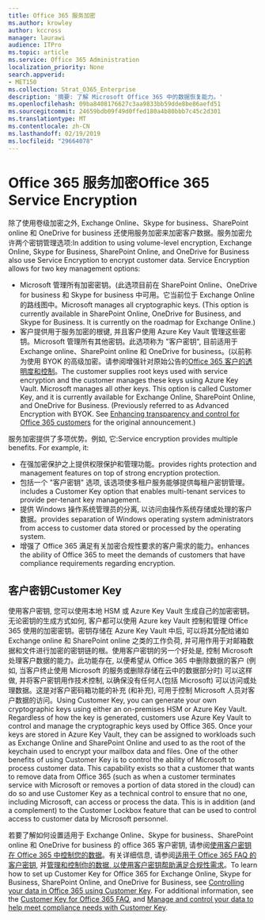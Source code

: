 ```yaml
---
title: Office 365 服务加密
ms.author: krowley
author: kccross
manager: laurawi
audience: ITPro
ms.topic: article
ms.service: Office 365 Administration
localization_priority: None
search.appverid:
- MET150
ms.collection: Strat_O365_Enterprise
description: '摘要: 了解 Microsoft Office 365 中的数据恢复能力。'
ms.openlocfilehash: 09ba8408176627c3aa9833bb59dde8be86aefd51
ms.sourcegitcommit: 24659bdb09f49d0ffed180a4b80bbb7c45c2d301
ms.translationtype: MT
ms.contentlocale: zh-CN
ms.lasthandoff: 02/19/2019
ms.locfileid: "29664078"
---
```

# <a name="office-365-service-encryption"></a><span data-ttu-id="0ac50-103">Office 365 服务加密</span><span class="sxs-lookup"><span data-stu-id="0ac50-103">Office 365 Service Encryption</span></span>

<span data-ttu-id="0ac50-p101">除了使用卷级加密之外, Exchange Online、Skype for business、SharePoint online 和 OneDrive for business 还使用服务加密来加密客户数据。服务加密允许两个密钥管理选项:</span><span class="sxs-lookup"><span data-stu-id="0ac50-p101">In addition to using volume-level encryption, Exchange Online, Skype for Business, SharePoint Online, and OneDrive for Business also use Service Encryption to encrypt customer data. Service Encryption allows for two key management options:</span></span>
- <span data-ttu-id="0ac50-p102">Microsoft 管理所有加密密钥。(此选项目前在 SharePoint Online、OneDrive for business 和 Skype for business 中可用。它当前位于 Exchange Online 的路线图中。</span><span class="sxs-lookup"><span data-stu-id="0ac50-p102">Microsoft manages all cryptographic keys. (This option is currently available in SharePoint Online, OneDrive for Business, and Skype for Business. It is currently on the roadmap for Exchange Online.)</span></span>
- <span data-ttu-id="0ac50-p103">客户提供用于服务加密的根键, 并且客户使用 Azure Key Vault 管理这些密钥。Microsoft 管理所有其他密钥。此选项称为 "客户密钥", 目前适用于 Exchange online、SharePoint online 和 OneDrive for business。(以前称为使用 BYOK 的高级加密。请参阅增强针对原始公告的[Office 365 客户的透明度和控制](http://blogs.office.com/2015/04/21/enhancing-transparency-and-control-for-office-365-customers/)。</span><span class="sxs-lookup"><span data-stu-id="0ac50-p103">The customer supplies root keys used with service encryption and the customer manages these keys using Azure Key Vault. Microsoft manages all other keys. This option is called Customer Key, and it is currently available for Exchange Online, SharePoint Online, and OneDrive for Business. (Previously referred to as Advanced Encryption with BYOK. See [Enhancing transparency and control for Office 365 customers](http://blogs.office.com/2015/04/21/enhancing-transparency-and-control-for-office-365-customers/) for the original announcement.)</span></span>

<span data-ttu-id="0ac50-p104">服务加密提供了多项优势。例如, 它:</span><span class="sxs-lookup"><span data-stu-id="0ac50-p104">Service encryption provides multiple benefits. For example, it:</span></span>
- <span data-ttu-id="0ac50-116">在强加密保护之上提供权限保护和管理功能。</span><span class="sxs-lookup"><span data-stu-id="0ac50-116">provides rights protection and management features on top of strong encryption protection.</span></span>
- <span data-ttu-id="0ac50-117">包括一个 "客户密钥" 选项, 该选项使多租户服务能够提供每租户密钥管理。</span><span class="sxs-lookup"><span data-stu-id="0ac50-117">includes a Customer Key option that enables multi-tenant services to provide per-tenant key management.</span></span>
- <span data-ttu-id="0ac50-118">提供 Windows 操作系统管理员的分离, 以访问由操作系统存储或处理的客户数据。</span><span class="sxs-lookup"><span data-stu-id="0ac50-118">provides separation of Windows operating system administrators from access to customer data stored or processed by the operating system.</span></span>
- <span data-ttu-id="0ac50-119">增强了 Office 365 满足有关加密合规性要求的客户需求的能力。</span><span class="sxs-lookup"><span data-stu-id="0ac50-119">enhances the ability of Office 365 to meet the demands of customers that have compliance requirements regarding encryption.</span></span>

## <a name="customer-key"></a><span data-ttu-id="0ac50-120">客户密钥</span><span class="sxs-lookup"><span data-stu-id="0ac50-120">Customer Key</span></span>
<span data-ttu-id="0ac50-p105">使用客户密钥, 您可以使用本地 HSM 或 Azure Key Vault 生成自己的加密密钥。无论密钥的生成方式如何, 客户都可以使用 Azure key Vault 控制和管理 Office 365 使用的加密密钥。密钥存储在 Azure Key Vault 中后, 可以将其分配给诸如 Exchange online 和 SharePoint online 之类的工作负荷, 并可用作用于对邮箱数据和文件进行加密的密钥链的根。使用客户密钥的另一个好处是, 控制 Microsoft 处理客户数据的能力。此功能存在, 以便希望从 Office 365 中删除数据的客户 (例如, 当客户终止使用 Microsoft 的服务或删除存储在云中的数据部分时) 可以这样做, 并将客户密钥用作技术控制, 以确保没有任何人(包括 Microsoft) 可以访问或处理数据。这是对客户密码箱功能的补充 (和补充), 可用于控制 Microsoft 人员对客户数据的访问。</span><span class="sxs-lookup"><span data-stu-id="0ac50-p105">Using Customer Key, you can generate your own cryptographic keys using either an on-premises HSM or Azure Key Vault. Regardless of how the key is generated, customers use Azure Key Vault to control and manage the cryptographic keys used by Office 365. Once your keys are stored in Azure Key Vault, they can be assigned to workloads such as Exchange Online and SharePoint Online and used to as the root of the keychain used to encrypt your mailbox data and files. One of the other benefits of using Customer Key is to control the ability of Microsoft to process customer data. This capability exists so that a customer that wants to remove data from Office 365 (such as when a customer terminates service with Microsoft or removes a portion of data stored in the cloud) can do so and use Customer Key as a technical control to ensure that no one, including Microsoft, can access or process the data. This is in addition (and a complement) to the Customer Lockbox feature that can be used to control access to customer data by Microsoft personnel.</span></span>

<span data-ttu-id="0ac50-p106">若要了解如何设置适用于 Exchange Online、Skype for business、SharePoint online 和 OneDrive for business 的 office 365 客户密钥, 请参阅[使用客户密钥在 Office 365 中控制您的数据](https://support.office.com/article/Controlling-your-data-in-Office-365-using-Customer-Key-f2cd475a-e592-46cf-80a3-1bfb0fa17697)。有关详细信息, 请参阅[适用于 Office 365 FAQ 的客户密钥](https://support.office.com/article/Customer-Key-for-Office-365-FAQ-41ae293a-bd5c-4083-acd8-e1a2b4329da6), 并[管理和控制你的数据, 以使用客户密钥帮助满足合规性需求](https://techcommunity.microsoft.com/t5/Microsoft-Ignite-Content-2017/Manage-and-control-your-data-to-help-meet-compliance-needs-with/td-p/117580)。</span><span class="sxs-lookup"><span data-stu-id="0ac50-p106">To learn how to set up Customer Key for Office 365 for Exchange Online, Skype for Business, SharePoint Online, and OneDrive for Business, see [Controlling your data in Office 365 using Customer Key](https://support.office.com/article/Controlling-your-data-in-Office-365-using-Customer-Key-f2cd475a-e592-46cf-80a3-1bfb0fa17697). For additional information, see the [Customer Key for Office 365 FAQ](https://support.office.com/article/Customer-Key-for-Office-365-FAQ-41ae293a-bd5c-4083-acd8-e1a2b4329da6), and [Manage and control your data to help meet compliance needs with Customer Key](https://techcommunity.microsoft.com/t5/Microsoft-Ignite-Content-2017/Manage-and-control-your-data-to-help-meet-compliance-needs-with/td-p/117580).</span></span>
